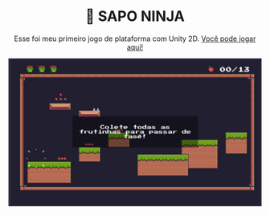 <h1 align="center">
  🐸 SAPO NINJA
</h1>

<p align="center">Esse foi meu primeiro jogo de plataforma com Unity 2D. <a href="https://devlucaslopes.itch.io/sapo-ninja">Você pode jogar aqui!</a></p>

<p align="center">
  <img width="960" height="auto" src="./demo.gif" alt="logo do xbox animada">
</p>
